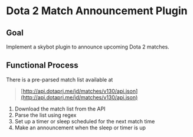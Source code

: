 # Dota 2 Match Announcement Plugin

## Goal

Implement a skybot plugin to announce upcoming Dota 2 matches.

## Functional Process

There is a pre-parsed match list available at

> [http://api.dotaprj.me/jd/matches/v130/api.json](http://api.dotaprj.me/jd/matches/v130/api.json)

1. Download the match list from the API
2. Parse the list using regex
3. Set up a timer or sleep scheduled for the next match time
4. Make an announcement when the sleep or timer is up
